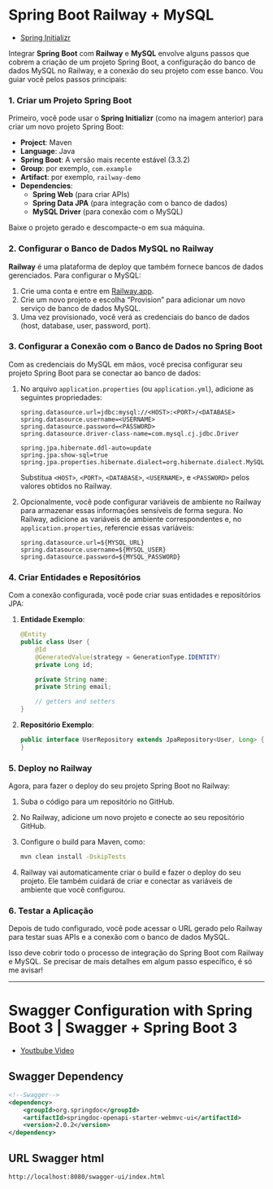 # Spring Boot Railway + MySQL

- [Spring Initializr](https://start.spring.io/#!type=maven-project&language=java&platformVersion=3.3.2&packaging=jar&jvmVersion=22&groupId=com.spring&artifactId=railway-mysql&name=railway-mysql&description=Estudo%20para%20banco%20de%20dados%20com%20Java%20e%20MySQL&packageName=com.spring.railway-mysql&dependencies=web,data-jpa,mysql)

Integrar **Spring Boot** com **Railway** e **MySQL** envolve alguns passos que cobrem a criação de um projeto Spring Boot, a configuração do banco de dados MySQL no Railway, e a conexão do seu projeto com esse banco. Vou guiar você pelos passos principais:

### 1. Criar um Projeto Spring Boot

Primeiro, você pode usar o **Spring Initializr** (como na imagem anterior) para criar um novo projeto Spring Boot:

- **Project**: Maven
- **Language**: Java
- **Spring Boot**: A versão mais recente estável (3.3.2)
- **Group**: por exemplo, `com.example`
- **Artifact**: por exemplo, `railway-demo`
- **Dependencies**:
  - **Spring Web** (para criar APIs)
  - **Spring Data JPA** (para integração com o banco de dados)
  - **MySQL Driver** (para conexão com o MySQL)

Baixe o projeto gerado e descompacte-o em sua máquina.

### 2. Configurar o Banco de Dados MySQL no Railway

**Railway** é uma plataforma de deploy que também fornece bancos de dados gerenciados. Para configurar o MySQL:

1. Crie uma conta e entre em [Railway.app](https://railway.app/).
2. Crie um novo projeto e escolha “Provision” para adicionar um novo serviço de banco de dados MySQL.
3. Uma vez provisionado, você verá as credenciais do banco de dados (host, database, user, password, port).

### 3. Configurar a Conexão com o Banco de Dados no Spring Boot

Com as credenciais do MySQL em mãos, você precisa configurar seu projeto Spring Boot para se conectar ao banco de dados:

1. No arquivo `application.properties` (ou `application.yml`), adicione as seguintes propriedades:

   ```properties
   spring.datasource.url=jdbc:mysql://<HOST>:<PORT>/<DATABASE>
   spring.datasource.username=<USERNAME>
   spring.datasource.password=<PASSWORD>
   spring.datasource.driver-class-name=com.mysql.cj.jdbc.Driver

   spring.jpa.hibernate.ddl-auto=update
   spring.jpa.show-sql=true
   spring.jpa.properties.hibernate.dialect=org.hibernate.dialect.MySQL8Dialect
   ```

   Substitua `<HOST>`, `<PORT>`, `<DATABASE>`, `<USERNAME>`, e `<PASSWORD>` pelos valores obtidos no Railway.

2. Opcionalmente, você pode configurar variáveis de ambiente no Railway para armazenar essas informações sensíveis de forma segura. No Railway, adicione as variáveis de ambiente correspondentes e, no `application.properties`, referencie essas variáveis:

   ```properties
   spring.datasource.url=${MYSQL_URL}
   spring.datasource.username=${MYSQL_USER}
   spring.datasource.password=${MYSQL_PASSWORD}
   ```

### 4. Criar Entidades e Repositórios

Com a conexão configurada, você pode criar suas entidades e repositórios JPA:

1. **Entidade Exemplo**:

   ```java
   @Entity
   public class User {
       @Id
       @GeneratedValue(strategy = GenerationType.IDENTITY)
       private Long id;

       private String name;
       private String email;

       // getters and setters
   }
   ```

2. **Repositório Exemplo**:

   ```java
   public interface UserRepository extends JpaRepository<User, Long> {
   }
   ```

### 5. Deploy no Railway

Agora, para fazer o deploy do seu projeto Spring Boot no Railway:

1. Suba o código para um repositório no GitHub.
2. No Railway, adicione um novo projeto e conecte ao seu repositório GitHub.
3. Configure o build para Maven, como:

   ```bash
   mvn clean install -DskipTests
   ```

4. Railway vai automaticamente criar o build e fazer o deploy do seu projeto. Ele também cuidará de criar e conectar as variáveis de ambiente que você configurou.

### 6. Testar a Aplicação

Depois de tudo configurado, você pode acessar o URL gerado pelo Railway para testar suas APIs e a conexão com o banco de dados MySQL.

Isso deve cobrir todo o processo de integração do Spring Boot com Railway e MySQL. Se precisar de mais detalhes em algum passo específico, é só me avisar!

----

# Swagger Configuration with Spring Boot 3 | Swagger + Spring Boot 3

- [Youtbube Video](https://www.youtube.com/watch?v=Eo6v01KUeZM&list=PLMv2LIvrQ6a-wQFhwWW-HucCOyTOUmBoZ&index=9)

## Swagger Dependency

```xml
<!--Swagger-->
<dependency>
    <groupId>org.springdoc</groupId>
    <artifactId>springdoc-openapi-starter-webmvc-ui</artifactId>
    <version>2.0.2</version>
</dependency>
```

## URL Swagger html

```txt
http://localhost:8080/swagger-ui/index.html
```